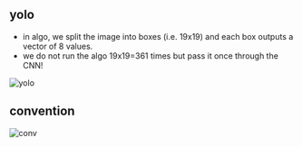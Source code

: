 ## yolo
  - in algo, we split the image into boxes (i.e. 19x19) and each box outputs a vector of 8 values. 
  - we do not run the algo 19x19=361 times but pass it once through the CNN!
  
![yolo](https://i.gyazo.com/e6ce947420e1eb630ed762b99e45b9a0.png)

## convention

![conv](https://i.gyazo.com/828509791a01acb5d86ba3f8e98f58c9.png)

